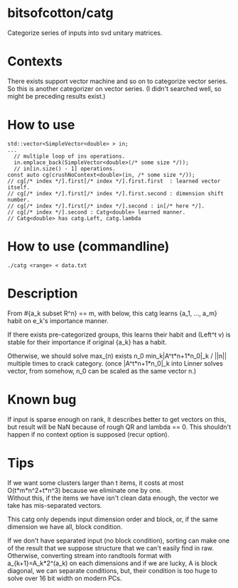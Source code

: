 # bitsofcotton/catg
Categorize series of inputs into svd unitary matrices.

# Contexts
There exists support vector machine and so on to categorize vector series.  
So this is another categorizer on vector series. (I didn't searched well, so might be preceding results exist.)

# How to use
    std::vector<SimpleVector<double> > in;
    ...
      // multiple loop of ins operations.
      in.emplace_back(SimpleVector<double>(/* some size */));
      // in[in.size() - 1] operations.
    const auto cg(crushNoContext<double>(in, /* some size */));
    // cg[/* index */].first[/* index */].first.first  : learned vector itself.
    // cg[/* index */].first[/* index */].first.second : dimension shift number.
    // cg[/* index */].first[/* index */].second : in[/* here */].
    // cg[/* index */].second : Catg<double> learned manner.
    // Catg<double> has catg.Left, catg.lambda

# How to use (commandline)
    ./catg <range> < data.txt

# Description
From #{a_k subset R^n} == m, with below, this catg learns {a_1, ..., a_m} habit on e_k's importance manner.

If there exists pre-categorized groups, this learns their habit and (Left^t v) is stable for their importance
if original {a_k} has a habit.

Otherwise, we should solve max_(n) exists n_0 min_k|A^t\*n+1\*n_0|\_k / ||n|| multiple times to crack category.
(once |A^t\*n+1\*n_0|\_k into Linner solves vector, from somehow, n_0 can be scaled as the same vector n.)

# Known bug
If input is sparse enough on rank, it describes better to get vectors on this, but result will be NaN because of rough QR and lambda == 0.
This shouldn't happen if no context option is supposed (recur option).

# Tips
If we want some clusters larger than t items, it costs at most O(t\*m\*n^2+t\*n^3) because we eliminate one by one.  
Without this, if the items we have isn't clean data enough, the vector we take has mis-separated vectors.

This catg only depends input dimension order and block, or, if the same dimension we have all, block condition.

If we don't have separated input (no block condition), sorting can make one of the result that we suppose structure that we can't easily find in raw.
Otherwise, converting stream into randtools format with a\_{k+1}=A\_k\*2^(a\_k) on each dimensions and if we are lucky, A is block diagonal,
we can separate conditions, but, their condition is too huge to solve over 16 bit width on modern PCs.
